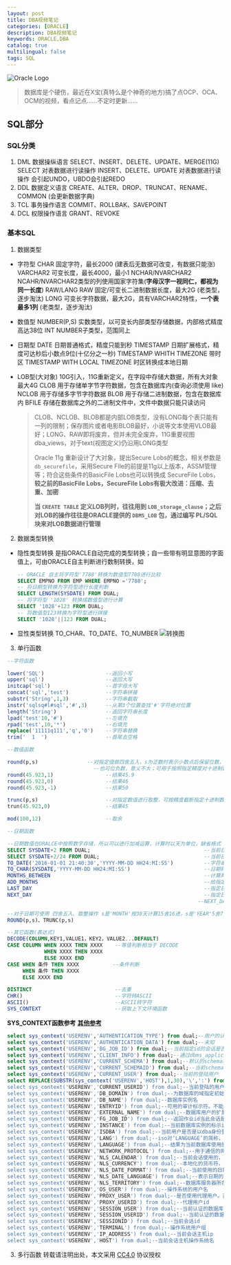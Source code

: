 ```yaml
---
layout: post
title: DBA视频笔记
categories: [ORACLE]
description: DBA视频笔记
keywords: ORACLE,DBA
catalog: true
multilingual: false
tags: SQL
---
```


![Oracle Logo](https://mritd.oss.link/markdown/hexo_oracledatabase_log.png)

> 数据库是个硬伤，最近在X宝(真特么是个神奇的地方)搞了点OCP、OCA、OCM的视频，看点记点......不定时更新......

<!--more-->

## SQL部分

### SQL分类

1. DML 数据操纵语言
  SELECT、INSERT、DELETE、UPDATE、MERGE(11G)
  SELECT 对表数据进行读操作
  INSERT、DELETE、UPDATE 对表数据进行读操作 会引起UNDO，UBDO会引起REDO
2. DDL 数据定义语言
  CREATE、ALTER、DROP、TRUNCAT、RENAME、COMMON (会更新数据字典)
3. TCL 事务操作语言
  COMMIT、ROLLBAK、SAVEPOINT
4. DCL 权限操作语言
  GRANT、REVOKE

### 基本SQL

1. 数据类型
  - 字符型
    CHAR                    固定字符，最长2000 (建表后无数据可改变，有数据只能涨)
    VARCHAR2                可变长度，最长4000，最小1
    NCHAR/NVARCHAR2         NCAHR/NVARCHAR2类型的列使用国家字符集(**字母汉字一视同仁，都视为同一长度**)
    RAW/LANG RAW            固定/可变长二进制数据长度，最大2G (老类型，逐步淘汰)
    LONG                    可变长字符数据，最大2G，具有VARCHAR2特性，**一个表最多1列** (老类型，逐步淘汰)

  - 数值型
    NUMBER(P,S)             实数类型，以可变长内部类型存储数据，内部格式精度高达38位
    INT                     NUMBER子类型，范围同上

  - 日期型
    DATE                    日期普通格式，精度只能到秒
    TIMESTAMP               日期扩展格式，精度可达秒后小数点9位(十亿分之一秒)
    TIMESTAMP WHITH TIMEZONE          带时区
    TIMESTAMP WITH LOCAL TIMEZONE     时区转换成本地日期

  - LOB型(大对象)
    10G引入，11G重新定义，在字段中存储大数据，所有大对象最大4G
    CLOB                    用于存储单字节字符数据，包含在数据库内(查询必须使用 like)
    NCLOB                   用于存储多字节字符数据
    BLOB                    用于存储二进制数据，包含在数据库内
    BFILE                   存储在数据库之外的二进制文件中，文件中数据只能只读访问
    > CLOB、NCLOB、BLOB都是内部LOB类型，没有LONG每个表只能有一列的限制；保存图片或者电影BLOB最好，小说等文本使用VLOB最好；LONG、RAW即将废弃，但并未完全废弃，11G重要视图dba_views，对于text(视图定义)仍沿用LONG类型
    >
    > Oracle 11g 重新设计了大对象，提出Secure Lobs的概念，相关参数是 `db_securefile`，采用Secure File的前提是11g以上版本，ASSM管理等；符合这些条件的BasicFile Lobs也可以转换成 SecureFile Lobs，**较之前的BasicFile Lobs，SecureFile Lobs有极大改进：压缩、去重、加密**
    >
    > **当 `CREATE TABLE` 定义LOB列时，往往用到 `LOB_storage_clause`；之后对LOB的操作往往是ORACLE提供的 `DBMS_LOB` 包，通过编写 PL/SQL 块来对LOB数据进行管理**

2. 数据类型转换
  - 隐性类型转换
    是指ORACLE自动完成的类型转换；自一些带有明显意图的字面值上，可由ORACLE自主判断进行数制转换，如
    ``` sql
    -- ORACLE 自主将字符型'7788'转换为数值型7788进行比较
    SELECT EMPNO FROM EMP WHERE EMPNO ='7788';
    -- 将日期型转换为字符型进行长度判断
    SELECT LENGTH(SYSDATE) FROM DUAL;
    -- 将字符型 '1028' 转换成数值型进行计算
    SELECT '1028'+123 FROM DUAL;
    -- 将数值型123转换为字符型进行拼接
    SELECT '1028'||123 FROM DUAL;
    ```
  - 显性类型转换
    TO\_CHAR、TO\_DATE、TO\_NUMBER
    ![转换图](https://mritd.oss.link/markdown/hexo_ORACLE_datacoversion.png)

3. 单行函数
  ``` sql
  --字符函数

  lower('SQL')                    --返回小写
  upper('sql')                    --返回大写
  initcap('sql')                  --首字母大写
  concat('sql','test')            --字符串拼接
  substr('String',1,3)            --字符串截取
  instr('sqlsq#l#sql','#',3)      --从第3个位置查找'#'字符绝对位置
  length('String')                --返回字符串长度
  lpad('test'10,'#')              --左填充
  rpad('test',10,'*')             --右填充
  replace('11111q111','q','0')    --字符串替换
  trim('  1  ')                   --首尾去空格

  --数值函数

  round(p,s)                --对指定值做四舍五入，s为正数时表示小数点后保留位数，
                              --也可位负数，意义不大；可用于按照指定精度对十进制数做四舍五入
  round(45.923,1)                 --结果45.9
  round(45.923,0)                 --结果46
  round(45.923,-1)                --结果50

  trunc(p,s)                      --对指定数值进行取整，可按精度截断指定十进制数
  trun(45.923,0)                  --结果45

  mod(100,12)                     --取余

  --日期函数

  --日期数值在ORALCE中按照数字存储，所以可以进行加减运算，计算时以天为单位，缺省格式 DD-MON-RR
  SELECT SYSDATE+2 FROM DUAL;                                     --当前日期+2天
  SELECT SYSDATE+2/24 FROM DUAL;                                  --当前日期+2小时
  TO_DATE('2016-01-01 21:40:30','YYYY-MM-DD HH24:MI:SS')          --字符串转日期
  TO_CHAR(SYSDATE,'YYYY-MM-DD HH24:MI:SS')                        --日期转字符串
  MONTHS_BETWEEN                                                  --计算两个日期之间相差月数
  ADD_MONTHS                                                      --给指定日期加月份
  LAST_DAY                                                        --指定日期月份最后一天
  NEXT_DAY                                                        --指定日期下一天 第二个参数为1~7，表示周日~周六
                                                                --NEXT_DAY(SYSDATE,7)  表示下一个星期六

  --对于日期可使用 四舍五入、取整操作 s是'MONTH'按30天计算15舍16进，s是'YEAR'5舍7如
ROUND(p,s)、TRUNC(p,s)     

  --其它函数(表达式)
  DECODE(COLUMN,KEY1,VALUE1，KEY2，VALUE2...DEFAULT)
  CASE COLUMN WHEN XXXX THEN XXXX    --等值判断相当于 DECODE
              WHEN XXXX THEN XXXX
              ELSE XXXX END
  CASE WHEN 条件 THEN XXXX           --条件判断
       WHEN 条件 THEN XXXX
       ELSE XXXX END

  DISTINCT                           --去重
  CHR()                              --字符转ASCII
  ASCII()                            --ASCII转字符
  SYS_CONTEXT                        --获取上下文环境函数

  ```
  **SYS_CONTEXT函数参考** **[其他参考](http://alany.blog.51cto.com/6125308/1418163)**
  ``` sql
  select sys_context('USERENV','AUTHENTICATION_TYPE') from dual;--用户的认证类型
  select sys_context('USERENV','AUTHENTICATION_DATA') from dual;--未知
  select sys_context('USERENV','BG_JOB_ID') from dual;--当前指定id的会话是否为oracle后台程序建立，不是则返回null
  select sys_context('USERENV','CLIENT_INFO') from dual;--通过dbms_application_info包可以存储高达64字节的用户会话信息
  select sys_context('USERENV','CURRENT_SCHEMA') from dual;--默认的schema将被当做当前的schema。当在当前会话中使用ALTER SESSION SET CURRENT_SCHEMA语句的时候，它的查询返回值将被改变
  select sys_context('USERENV','CURRENT_SCHEMAID') from dual;--当前schema的id
  select sys_context('USERENV','CURRENT_USER') from dual;--当前的登陆用户
  select REPLACE(SUBSTR(sys_context('USERENV','HOST'),1,30),'\',':') from dual;'--当前会话主机操作系统名
  select sys_context('USERENV','CURRENT_USERID') from dual;--当前登陆的用户的id
  select sys_context('USERENV','DB_DOMAIN') from dual;--为数据库的域指定初始化参数
  select sys_context('USERENV','DB_NAME') from dual;--数据库实例名
  select sys_context('USERENV','ENTRYID') from dual;--可用的审计标示符。不能再分布式sql语句中使用此选项。使用USERENV关键字必须置AUDIT_TRAIL的初始化参数为真。
  select sys_context('USERENV','EXTERNAL_NAME') from dual;--数据库用户的扩展名
  select sys_context('USERENV','FG_JOB_ID') from dual;--返回作业id当此会话是客户端进程创建。否则，返回null
  select sys_context('USERENV','INSTANCE') from dual;--当前数据库实例的标示id
  select sys_context('USERENV','ISDBA') from dual;--当前用户是否是以dba身份登录
  select sys_context('USERENV','LANG') from dual;--iso对‘LANGUAGE’的简称，查询的参数比“LANGUAGE”短
  select sys_context('USERENV','LANGUAGE') from dual;--结果为当前数据库使用的存储语言，跟上面查询意义一样
  select sys_context('USERENV','NETWORK_PROTOCOL') from dual;--用于通信的网络协议
  select sys_context('USERENV','NLS_CALENDAR') from dual;--当前会话使用的，格林尼治时间
  select sys_context('USERENV','NLS_CURRENCY') from dual;--本地化的货币符，如人民币为￥，美元符为$
  select sys_context('USERENV','NLS_DATE_FORMAT') from dual;--当前使用的日期格式，一般中国为dd-mon-rr
  select sys_context('USERENV','NLS_DATE_LANGUAGE') from dual;--表示日期的语言，如中文简体SIMPLIFIED CHINESE
  select sys_context('USERENV','NLS_TERRITORY') from dual;--数据库服务器所在区域，如中国CHINA
  select sys_context('USERENV','OS_USER') from dual;--操作系统的用户名
  select sys_context('USERENV','PROXY_USER') from dual;--是否使用代理用户。否返回null
  select sys_context('USERENV','PROXY_USERID') from dual;--代理用户id
  select sys_context('USERENV','SESSION_USER') from dual;--当前认证的数据库用户名
  select sys_context('USERENV','SESSION_USERID') from dual;--当前认证的数据库用户名id
  select sys_context('USERENV','SESSIONID') from dual;--当前会话id
  select sys_context('USERENV','TERMINAL') from dual;--操作系统用户组
  select sys_context('USERENV','IP_ADDRESS') from dual;--当前会话主机ip
  select sys_context('USERENV','HOST') from dual;--当前会话主机操作系统名
  ```
3. 多行函数
转载请注明出处，本文采用 [CC4.0](http://creativecommons.org/licenses/by-nc-nd/4.0/) 协议授权
